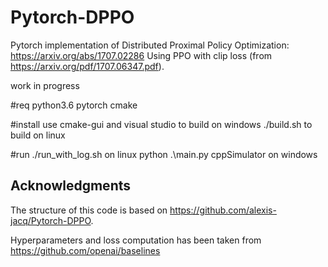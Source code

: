 # Pytorch-DPPO
Pytorch implementation of Distributed Proximal Policy Optimization: https://arxiv.org/abs/1707.02286
Using PPO with clip loss (from https://arxiv.org/pdf/1707.06347.pdf).

work in progress

#req
python3.6 pytorch cmake

#install
use cmake-gui and visual studio to build on windows
./build.sh to build on linux


#run
./run_with_log.sh  on linux
python .\main.py cppSimulator on windows

## Acknowledgments
The structure of this code is based on https://github.com/alexis-jacq/Pytorch-DPPO.

Hyperparameters and loss computation has been taken from https://github.com/openai/baselines
